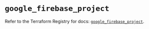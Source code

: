 # `google_firebase_project`

Refer to the Terraform Registry for docs: [`google_firebase_project`](https://registry.terraform.io/providers/hashicorp/google-beta/5.39.0/docs/resources/google_firebase_project).
